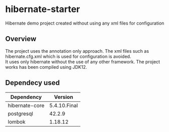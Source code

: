 # hibernate-starter
Hibernate demo project created without using any xml files for configuration

## Overview
The project uses the annotation only approach. The xml files such as hibernate.cfg.xml which is used for configuration is avoided.\
It uses only hibernate without the use of any other framework. The project works has been compiled using JDK12.

## Dependecy used
|Dependency     | Version      |
|---------------|--------------|
|hibernate-core | 5.4.10.Final |
|postgresql     | 42.2.9       |
|lombok         | 1.18.12      |
